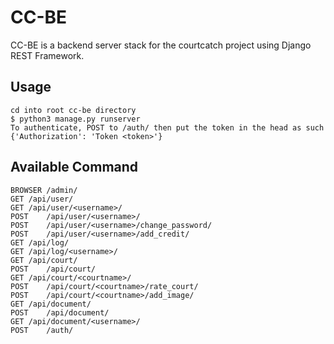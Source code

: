 # CC-BE

CC-BE is a backend server stack for the courtcatch project using Django REST Framework.


## Usage

	cd into root cc-be directory
	$ python3 manage.py runserver
	To authenticate, POST to /auth/ then put the token in the head as such {'Authorization': 'Token <token>'}

## Available Command

	BROWSER	/admin/
	GET	/api/user/
	GET	/api/user/<username>/
	POST	/api/user/<username>/
	POST	/api/user/<username>/change_password/
	POST	/api/user/<username>/add_credit/
	GET	/api/log/
	GET	/api/log/<username>/
	GET	/api/court/
	POST	/api/court/
	GET	/api/court/<courtname>/
	POST	/api/court/<courtname>/rate_court/
	POST	/api/court/<courtname>/add_image/
	GET	/api/document/
	POST	/api/document/
	GET	/api/document/<username>/
	POST	/auth/

